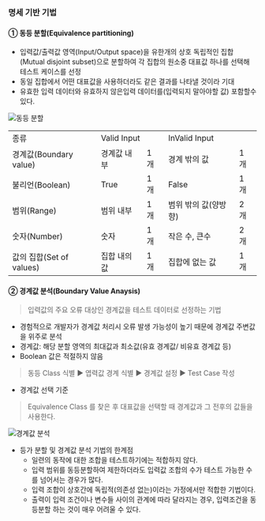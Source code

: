 ### 명세 기반 기법
#### ① 동등 분할(Equivalence partitioning)
- 입력값/출력값 영역(Input/Output space)을 유한개의 상호 독립적인 집합(Mutual disjoint subset)으로 분할하여 각 집합의 원소중 대표값 하나를 선택해 테스트 케이스를 선정
- 동일 집합에서 어떤 대표값을 사용하더라도 같은 결과를 나타낼 것이라 기대
- 유효한 입력 데이터와 유효하지 않은입력 데이터를(입력되지 말아야할 값) 포함할수 있다.

![동등 분할](https://www.guru99.com/images/3-2016/032316_0620_Equivalence5.png)


<table>
    <tr>
        <td>종류</td>
        <td colspan="2">Valid Input</td>
        <td colspan="2">InValid Input</td>
    </tr>
    <tr>
        <td>경계값(Boundary value)</td>
        <td>경계값 내부</td>
        <td>1 개</td>
        <td>경계 밖의 값</td>
        <td>1 개</td>
    </tr>
    <tr>
        <td>불리언(Boolean)</td>
        <td>True</td>
        <td>1 개</td>
        <td>False</td>
        <td>1 개</td>
    </tr>
    <tr>
        <td>범위(Range)</td>
        <td>범위 내부</td>
        <td>1 개</td>
        <td>범위 밖의 값(양방향)</td>
        <td>2 개</td>
    </tr>
    <tr>
        <td>숫자(Number)</td>
        <td>숫자</td>
        <td>1 개</td>
        <td>작은 수, 큰수</td>
        <td>2 개</td>
    </tr>
    <tr>
        <td>값의 집합(Set of values)</td>
        <td>집합 내의 값</td>
        <td>1 개</td>
        <td>집합에 없는 값</td>
        <td>1 개</td>
    </tr>
</table>


#### ② 경계값 분석(Boundary Value Anaysis)
> 입력값의 주요 오류 대상인 경계값을 테스트 데이터로 선정하는 기법
- 경험적으로 개발자가 경계값 처리시 오류 발생 가능성이 높기 때문에 경계값 주변값을 위주로 분석
- 경계값: 해당 분할 영역의 최대값과 최소값(유효 경계값/ 비유효 경계값 등)
- Boolean 값은 적절하지 않음
> 동등 Class 식별 ▶ 엽력값 경계 식별 ▶ 경계값 설정 ▶ Test Case 작성</br>

- 경계값 선택 기준
> Equivalence Class 를 찾은 후 대표값을 선택할 때 경계값과 그 전후의 값들을 사용한다.

![경계값 분석](https://e7.pngegg.com/pngimages/442/750/png-clipart-black-box-testing-software-testing-boundary-value-analysis-white-box-testing-equivalence-partitioning-text-edit-box-angle-text.png)

- 등가 분할 및 경계값 분석 기법의 한계점
    - 일련의 동작에 대한 조합을 테스트하기에는 적합하지 않다.
    - 입력 범위를 동등분할하여 제한하더라도 입력값 조합의 수가 테스트 가능한 수를 넘어서는 경우가 많다.
    - 입력 조합이 상호간에 독립적(의존성 없는)이라는 가정에서만 적합한 기법이다.
    - 출력이 입력 조건이나 변수들 사이의 관계에 따라 달라지는 경우, 입력조건을 동등분할 하는 것이 매우 어려울 수 있다.